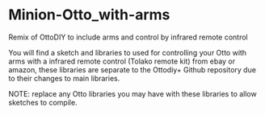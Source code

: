 # Minion-Otto_with-arms
Remix of OttoDIY to include arms and control by infrared remote control

You will find a sketch and libraries to used for controlling your Otto with arms with a infrared remote control (Tolako remote kit) from ebay or amazon, these libraries are separate to the Ottodiy+ Github repository due to their changes to main libraries. 

NOTE: replace any Otto libraries you may have with these libraries to allow sketches to compile.
